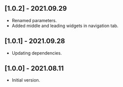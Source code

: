 ## [1.0.2] - 2021.09.29

* Renamed parameters.
* Added middle and leading widgets in navigation tab.

## [1.0.1] - 2021.09.28

* Updating dependencies.

## [1.0.0] - 2021.08.11

* Initial version.
